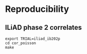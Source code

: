 # Reproducibility 

## ILiAD phase 2 correlates

```{bash}
export TRIAL=iliad_ib202p
cd cor_poisson
make 
```
